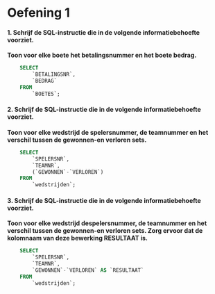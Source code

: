 # Oefening 1

#### 1. Schrijf de SQL-instructie die in de volgende informatiebehoefte voorziet.

**Toon voor elke boete het betalingsnummer en het boete bedrag.**

```sql
    SELECT
        `BETALINGSNR`,
        `BEDRAG`
    FROM
        `BOETES`;
```

#### 2. Schrijf de SQL-instructie die in de volgende informatiebehoefte voorziet.

**Toon voor elke wedstrijd de spelersnummer, de teamnummer en het verschil tussen de gewonnen-en verloren sets.**

```sql
    SELECT
        `SPELERSNR`,
        `TEAMNR`,
        (`GEWONNEN`-`VERLOREN`)
    FROM
        `wedstrijden`;
```

#### 3. Schrijf de SQL-instructie die in de volgende informatiebehoefte voorziet.

**Toon voor elke wedstrijd despelersnummer, de teamnummer en het verschil tussen de gewonnen-en verloren sets. Zorg ervoor dat de kolomnaam van deze bewerking RESULTAAT is.**

```sql
    SELECT
        `SPELERSNR`,
        `TEAMNR`,
        `GEWONNEN`-`VERLOREN` AS `RESULTAAT`
    FROM
        `wedstrijden`;
```
